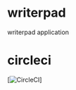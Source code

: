 # writerpad
writerpad application

# circleci
[![CircleCI](https://circleci.com/gh/himankbatra/writerpad.svg?style=svg&circle-token=4913c8125efe64d93c7191e77be592df248b6f58)]